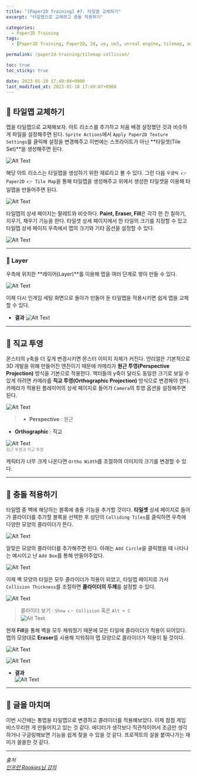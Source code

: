 ```yaml
---
title: "[Paper2D Training] #7. 타일맵 교체하기"
excerpt: "타일맵으로 교체하고 충돌 적용하기"

categories:
  - Paper2D Training
tags:
  - [Paper2D Training, Paper2D, 2d, ue, ue5, unreal engine, tilemap, map, collision]

permalink: /paper2d-training/tilemap-collision/

toc: true
toc_sticky: true

date: 2023-01-10 17:49:04+0900
last_modified_at: 2023-01-10 17:49:07+0900
---
```


## 👻 타일맵 교체하기
맵을 타일맵으로 교체해보자. 아트 리소스를 추가하고 처음 배경 설정했던 것과 비슷하게 파일을 설정해주면 된다. ``` Sprite Actions ```에서 ``` Apply Paper2D Texture Settings ```를 클릭해 설정을 변경해주고 이번에는 스프라이트가 아닌 **타일셋(Tile Set)**을 생성해주면 된다.

![Alt Text](/assets/images/posts_img/projects/paper2d-training/tilemap-collision/create-tile-set.PNG)   

해당 아트 리소스는 타일맵을 생성하기 위한 재료라고 볼 수 있다. 그런 다음 ``` 우클릭 👉 Paper2D 👉 Tile Map ```을 통해 타일맵을 생성해주고 위에서 생성한 타일셋을 이용해 타일맵을 만들어주면 된다.

![Alt Text](/assets/images/posts_img/projects/paper2d-training/tilemap-collision/tile-map.PNG)   

타일맵의 상세 페이지는 팔레트와 비슷하다. **Paint, Eraser, Fill**은 각각 한 칸 칠하기, 지우기, 채우기 기능을 한다. 타일셋 상세 페이지에서 한 타일의 크기를 지정할 수 있고 타일맵 상세 페이지 우측에서 맵의 크기와 기타 옵션을 설정할 수 있다.

![Alt Text](/assets/images/posts_img/projects/paper2d-training/tilemap-collision/fill-paint.PNG)   

***

### 🌱 Layer
우측에 위치한 **레이어(Layer)**를 이용해 맵을 여러 단계로 쌓아 만들 수 있다.

![Alt Text](/assets/images/posts_img/projects/paper2d-training/tilemap-collision/layer.PNG)   

이제 다시 인게임 세팅 화면으로 돌아가 만들어 둔 타일맵을 적용시키면 쉽게 맵을 교체할 수 있다.

- **결과**
![Alt Text](/assets/images/posts_img/projects/paper2d-training/tilemap-collision/set-tilemap.PNG)   

***

## 👻 직교 투영
몬스터의 y축을 더 깊게 변경시키면 몬스터 이미지 자체가 커진다. 언리얼은 기본적으로 3D 개발을 위해 만들어진 엔진이기 때문에 카메라가 **원근 투영(Perspective Projection)** 방식을 기본으로 적용한다. 액터들의 y축이 달라도 동일한 크기로 보일 수 있게 하려면 카메라를 **직교 투영(Orthographic Projection)** 방식으로 변경해야 한다. 카메라가 적용된 플레이어의 상세 페이지로 들어가 ``` Camera ```의 투영 옵션을 설정해주면 된다.

![Alt Text](/assets/images/posts_img/projects/paper2d-training/tilemap-collision/orthographic.PNG)   

> - **Perspective** : 원근   
- **Orthographic** : 직교

![Alt Text](/assets/images/posts_img/projects/paper2d-training/tilemap-collision/projection.PNG)   
<span style="font-size: 0.7rem; color: gray;">원근 투영과 직교 투영</span>

캐릭터가 너무 크게 나온다면 ``` Ortho Width ```를 조절하여 이미지의 크기를 변경할 수 있다.

***

## 👻 충돌 적용하기
타일맵 중 벽에 해당하는 블록에 충돌 기능을 추가할 것이다. **타일셋** 상세 페이지로 들어가 콜라이더를 추가할 블록을 선택한 후 상단의 ``` Colliding Tiles ```를 클릭하면 우측에 다양한 모양의 콜라이더가 뜬다.

![Alt Text](/assets/images/posts_img/projects/paper2d-training/tilemap-collision/add-collision.PNG)   

알맞은 모양의 콜라이더를 추가해주면 된다. 아래는 ``` Add Circle ```을 클릭했을 때 나타나는 예시이고 난 ``` Add Box ```를 통해 만들어주었다.

![Alt Text](/assets/images/posts_img/projects/paper2d-training/tilemap-collision/add-circle.PNG)   

이제 벽 모양의 타일은 모두 콜라이더가 적용이 되었고, 타일맵 페이지로 가서 ``` Collision Thickness ```를 조절하면 **콜라이더의 두께**를 설정할 수 있다.

![Alt Text](/assets/images/posts_img/projects/paper2d-training/tilemap-collision/show-collision2.PNG)   

> 콜라이더 보기 : ``` Show 👉 Collision ``` 혹은 ``` Alt + C ```   
![Alt Text](/assets/images/posts_img/projects/paper2d-training/tilemap-collision/show-collision.PNG)   

현재 **Fill**을 통해 벽을 모두 채워줬기 때문에 모든 타일에 콜라이더가 적용이 되어있다. 맵의 모양대로 **Eraser**를 사용해 지워줘야 맵 모양으로 콜라이더가 적용이 될 것이다.

![Alt Text](/assets/images/posts_img/projects/paper2d-training/tilemap-collision/wall.PNG)   

![Alt Text](/assets/images/posts_img/projects/paper2d-training/tilemap-collision/collision.PNG)   

- **결과**   
![Alt Text](/assets/images/posts_img/projects/paper2d-training/tilemap-collision/collision.gif)   

***

## 👻 글을 마치며
이번 시간에는 통맵을 타일맵으로 변경하고 콜라이더를 적용해보았다. 이제 점점 게임 비스무리한 게 만들어지고 있는 것 같다. 에디터가 생각보다 직관적이어서 조금만 생각하거나 구글링해보면 기능을 쉽게 찾을 수 있을 것 같다. 프로젝트의 살을 붙여나가는 재미가 쏠쏠한 것 같다.

***

_출처_   
_[인프런 Rookies님 강의](https://inf.run/ji8q)_
